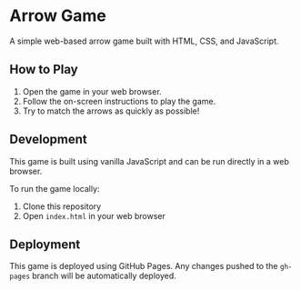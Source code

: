 # Arrow Game

A simple web-based arrow game built with HTML, CSS, and JavaScript.

## How to Play

1. Open the game in your web browser.
2. Follow the on-screen instructions to play the game.
3. Try to match the arrows as quickly as possible!

## Development

This game is built using vanilla JavaScript and can be run directly in a web browser.

To run the game locally:

1. Clone this repository
2. Open `index.html` in your web browser

## Deployment

This game is deployed using GitHub Pages. Any changes pushed to the `gh-pages` branch will be automatically deployed.
